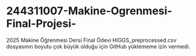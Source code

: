 # 244311007-Makine-Ogrenmesi-Final-Projesi-
2025 Makine Öğrenmesi Dersi Final Ödevi 
HIGGS_preprocessed.csv dosyasının boyutu çok büyük olduğu için GitHub yüklememe izin vermedi. 

